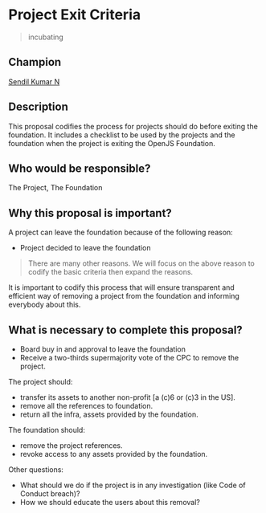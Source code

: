 # Project Exit Criteria
>  incubating

## Champion

[Sendil Kumar N](https://github.com/sendilkumarn)

## Description

This proposal codifies the process for projects should do before exiting the foundation. It includes a checklist to be used by the projects and the foundation when the project is exiting the OpenJS Foundation.

## Who would be responsible?

The Project, The Foundation

## Why this proposal is important?

A project can leave the foundation because of the following reason:

* Project decided to leave the foundation

> There are many other reasons. We will focus on the above reason to codify the basic criteria then expand the reasons.

It is important to codify this process that will ensure transparent and efficient way of removing a project from the foundation and informing everybody about this.

## What is necessary to complete this proposal?

* Board buy in and approval to leave the foundation
* Receive a two-thirds supermajority vote of the CPC to remove the project.

The project should: 
* transfer its assets to another non-profit [a (c)6 or (c)3 in the US].
* remove all the references to foundation.
* return all the infra, assets provided by the foundation.

The foundation should: 
* remove the project references.
* revoke access to any assets provided by the foundation.

Other questions:
* What should we do if the project is in any investigation (like Code of Conduct breach)?
* How we should educate the users about this removal?
